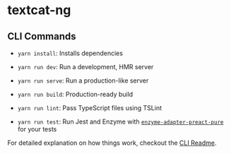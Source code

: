 # textcat-ng

## CLI Commands

- `yarn install`: Installs dependencies

- `yarn run dev`: Run a development, HMR server

- `yarn run serve`: Run a production-like server

- `yarn run build`: Production-ready build

- `yarn run lint`: Pass TypeScript files using TSLint

- `yarn run test`: Run Jest and Enzyme with
  [`enzyme-adapter-preact-pure`](https://github.com/preactjs/enzyme-adapter-preact-pure) for
  your tests

For detailed explanation on how things work, checkout the [CLI Readme](https://github.com/developit/preact-cli/blob/master/README.md).
